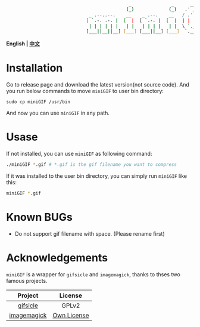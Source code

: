 
````bash
                                              _               _      ______    _____   ________  
                                             (_)             (_)   .' ___  |  |_   _| |_   __  | 
                               _ .--..--.    __    _ .--.    __   / .'   \_|    | |     | |_ \_| 
                              [ `.-. .-. |  [  |  [ `.-. |  [  |  | |   ____    | |     |  _|    
                               | | | | | |   | |   | | | |   | |  \ `.___]  |  _| |_   _| |_     
                              [___||__||__] [___] [___||__] [___]  `._____.'  |_____| |_____|    
````
**English | [中文](./docs/README_CN.md)**

# Installation

Go to release page and download the latest version(not source code). And you run below commands to move `miniGIF` to user bin directory:
````
sudo cp miniGIF /usr/bin
````

And now you can use `miniGIF` in any path.

# Usase
If not installed, you can use `miniGIF` as following command:
````bash
./miniGIF *.gif # *.gif is the gif filename you want to compress
````
If it was installed to the user bin directory, you can simply run `miniGIF` like this:
````bash
miniGIF *.gif
````
# Known BUGs
- Do not support gif filename with space. (Please rename first)

# Acknowledgements
`miniGIF` is a wrapper for `gifsicle` and `imagemagick`, thanks to thses two famous projects.

| Project | License |
| :-: | :-: |
| [gifsicle](https://github.com/kohler/gifsicle) | GPLv2 |
| [imagemagick](https://github.com/ImageMagick/ImageMagick) | [Own License](https://imagemagick.org/script/license.php) |
